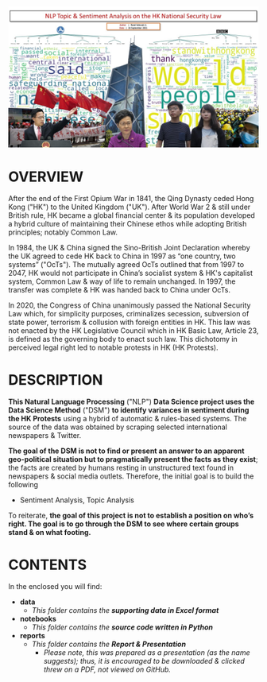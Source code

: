 ![alt text](https://github.com/sobcza11/NLP_HK_Security_Law/blob/main/_supporting/Slide1.JPG)
# OVERVIEW
After the end of the First Opium War in 1841, the Qing Dynasty ceded Hong Kong ("HK") to the United Kingdom ("UK"). After World War 2 & still under British rule, HK became a global financial center & its population developed a hybrid culture of maintaining their Chinese ethos while adopting British principles; notably Common Law.

In 1984, the UK & China signed the Sino-British Joint Declaration whereby the UK agreed to cede HK back to China in 1997 as “one country, two systems” ("OcTs"). The mutually agreed OcTs outlined that from 1997 to 2047, HK would not participate in China’s socialist system & HK's capitalist system, Common Law & way of life to remain unchanged. In 1997, the transfer was complete & HK was handed back to China under OcTs. 

In 2020, the Congress of China unanimously passed the National Security Law which, for simplicity purposes, criminalizes secession, subversion of state power, terrorism & collusion with foreign entities in HK. This law was not enacted by the HK Legislative Council which in HK Basic Law, Article 23, is defined as the governing body to enact such law. This dichotomy in perceived legal right led to notable protests in HK (HK Protests).


# DESCRIPTION
<b>This Natural Language Processing</b> ("NLP") <b>Data Science project uses the Data Science Method</b> ("DSM") <b>to identify variances in sentiment during the HK Protests</b> using a hybrid of automatic & rules-based systems. The source of the data was obtained by scraping selected international newspapers & Twitter. 

<b>The goal of the DSM is not to find or present an answer to an apparent geo-political situation but to pragmatically present the facts as they exist</b>; the facts are created by humans resting in unstructured text found in newspapers & social media outlets. Therefore, the initial goal is to build the following 

   * Sentiment Analysis, Topic Analysis

To reiterate, <b>the goal of this project is not to establish a position on who’s right. The goal is to go through the DSM to see where certain groups stand & on what footing.</b>

# CONTENTS
In the enclosed you will find:
   * <b>data</b>
     * <i>This folder contains the <b>supporting data in Excel format</b></i>
   * <b>notebooks</b>
     *  <i>This folder contains the <b>source code written in Python</b></i>
   * <b>reports</b>
     * <i>This folder contains the <b>Report & Presentation</b></i>
       * <i>Please note, this was prepared as a presentation (as the name suggests); thus, it is encouraged to be downloaded & clicked threw on a PDF, not viewed on GitHub.</i>
